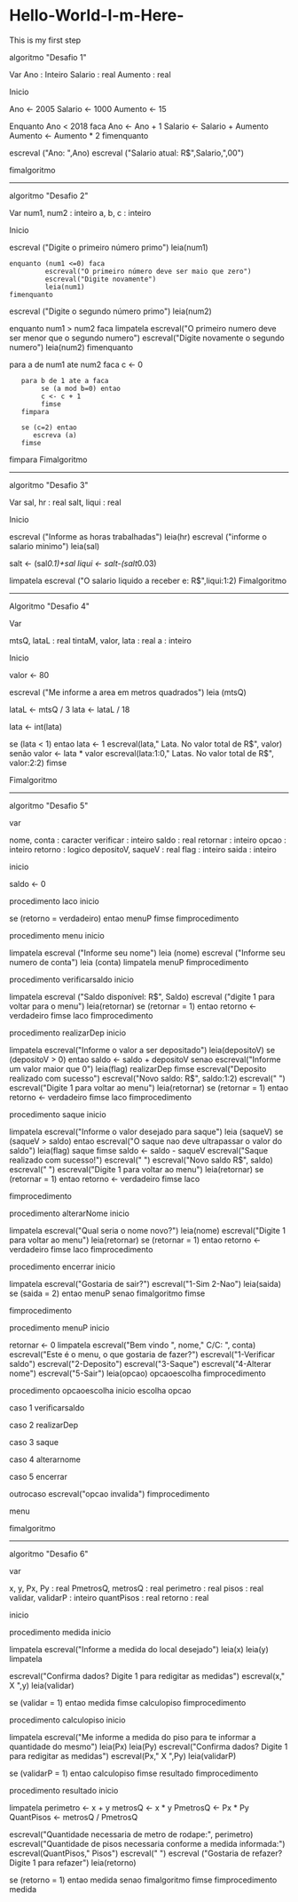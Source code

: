 # Hello-World-I-m-Here-
This is my first step



algoritmo  "Desafio 1"

Var
Ano : Inteiro
Salario : real
Aumento : real


Inicio

Ano <- 2005
Salario <- 1000
Aumento <- 15

Enquanto Ano < 2018 faca
Ano <- Ano + 1
Salario <- Salario + Aumento
Aumento <- Aumento * 2
fimenquanto

escreval ("Ano: ",Ano)
escreval ("Salario atual: R$",Salario,",00")


fimalgoritmo



----------------------------------------------------------------------------------------------




algoritmo    "Desafio 2"

Var
num1, num2 : inteiro
a, b, c : inteiro

Inicio

escreval ("Digite o primeiro número primo")
leia(num1)

    enquanto (num1 <=0) faca
             escreval("O primeiro número deve ser maio que zero")
             escreval("Digite novamente")
             leia(num1)
    fimenquanto
    
escreval ("Digite o segundo número primo")
leia(num2)

 enquanto num1 > num2 faca
          limpatela
          escreval("O primeiro numero deve ser menor que o segundo numero")
          escreval("Digite novamente o segundo numero")
          leia(num2)
 fimenquanto

  para a de num1 ate num2 faca
      c <- 0

       para b de 1 ate a faca
            se (a mod b=0) entao
            c <- c + 1
            fimse
       fimpara

       se (c=2) entao
          escreva (a)
       fimse
  fimpara
Fimalgoritmo



----------------------------------------------------------------------------------------------



algoritmo   "Desafio 3"

Var
sal, hr : real
salt, liqui : real

Inicio

escreval ("Informe as horas trabalhadas")
leia(hr)
escreval ("informe o salario minimo")
leia(sal)

salt <- (sal*0.1)+sal
liqui <- salt-(salt*0.03)

limpatela
escreval ("O salario liquido a receber e: R$",liqui:1:2)
Fimalgoritmo



------------------------------------------------------------------------------




Algoritmo "Desafio 4"

Var

mtsQ, lataL : real
tintaM, valor, lata : real
a : inteiro

Inicio

valor <- 80

escreval ("Me informe a area em metros quadrados")
leia (mtsQ)


lataL <- mtsQ / 3
lata <- lataL / 18

lata <- int(lata)

   se (lata < 1) entao
   lata <- 1
   escreval(lata," Lata. No valor total de R$", valor)
   senão
   valor <- lata * valor
escreval(lata:1:0," Latas. No valor total de R$", valor:2:2)
   fimse



Fimalgoritmo



---------------------------------------------------------------------------------------------------




algoritmo "Desafio 5"

var

nome, conta : caracter
verificar : inteiro
saldo : real
retornar : inteiro
opcao : inteiro
retorno : logico
depositoV, saqueV : real
flag : inteiro
saida : inteiro


inicio

saldo <- 0


procedimento laco
inicio

  se (retorno = verdadeiro) entao
  menuP
  fimse
fimprocedimento

procedimento menu
  inicio

limpatela
escreval ("Informe seu nome")
leia (nome)
escreval ("Informe seu numero de conta")
leia (conta)
limpatela
menuP
fimprocedimento

procedimento verificarsaldo
  inicio

limpatela
escreval ("Saldo disponível: R$", Saldo)
escreval ("digite 1 para voltar para o menu")
leia(retornar)
    se (retornar = 1) entao
     retorno <- verdadeiro
    fimse
    laco
fimprocedimento

procedimento realizarDep
  inicio

limpatela
escreval("Informe o valor a ser depositado")
leia(depositoV)
  se (depositoV > 0) entao
     saldo <- saldo + depositoV
  senao
    escreval("Informe um valor maior que 0")
    leia(flag)
     realizarDep
  fimse
escreval("Deposito realizado com sucesso")
escreval("Novo saldo: R$", saldo:1:2)
escreval(" ")
escreval("Digite 1 para voltar ao menu")
leia(retornar)
 se (retornar = 1) entao
      retorno <- verdadeiro
     fimse
     laco
fimprocedimento

procedimento saque
inicio

limpatela
  escreval("Informe o valor desejado para saque")
  leia (saqueV)
       se (saqueV > saldo) entao
       escreval("O saque nao deve ultrapassar o valor do saldo")
       leia(flag)
       saque
       fimse
  saldo <- saldo - saqueV
  escreval("Saque realizado com sucesso!")
  escreval(" ")
  escreval("Novo saldo R$", saldo)
  escreval(" ")
  escreval("Digite 1 para voltar ao menu")
      leia(retornar)
      se (retornar = 1) entao
          retorno <- verdadeiro
      fimse
     laco
  
fimprocedimento

procedimento alterarNome
inicio

limpatela
   escreval("Qual seria o nome novo?")
   leia(nome)
    escreval("Digite 1 para voltar ao menu")
      leia(retornar)
      se (retornar = 1) entao
          retorno <- verdadeiro
      fimse
     laco
fimprocedimento

procedimento encerrar
inicio

limpatela
escreval("Gostaria de sair?")
escreval("1-Sim 2-Nao")
leia(saida)
    se (saida = 2) entao
    menuP
    senao
    fimalgoritmo
    fimse

fimprocedimento


procedimento menuP
inicio

retornar <- 0
limpatela
escreval("Bem vindo ", nome,"  C/C: ", conta)
escreval("Este é o menu, o que gostaria de fazer?")
escreval("1-Verificar saldo")
escreval("2-Deposito")
escreval("3-Saque")
escreval("4-Alterar nome")
escreval("5-Sair")
leia(opcao)
opcaoescolha
fimprocedimento

procedimento opcaoescolha
inicio
escolha opcao

caso 1
verificarsaldo

caso 2
realizarDep

caso 3
saque

caso 4
alterarnome

caso 5
encerrar

outrocaso
escreval("opcao invalida")
fimprocedimento

menu


fimalgoritmo



--------------------------------------------------------------------------------------------------------




algoritmo "Desafio 6"


var

x, y, Px, Py : real
PmetrosQ, metrosQ : real
perimetro : real
pisos : real
validar, validarP : inteiro
quantPisos : real
retorno : real


inicio

procedimento medida
inicio

limpatela
escreval("Informe a medida do local desejado")
leia(x)
leia(y)
limpatela

escreval("Confirma dados? Digite 1 para redigitar as medidas")
escreval(x," X ",y)
leia(validar)

   se (validar = 1) entao
   medida
   fimse
   calculopiso
fimprocedimento

procedimento calculopiso
inicio

limpatela
escreval("Me informe a medida do piso para te informar a quantidade do mesmo")
leia(Px)
leia(Py)
escreval("Confirma dados? Digite 1 para redigitar as medidas")
escreval(Px," X ",Py)
leia(validarP)

   se (validarP = 1) entao
   calculopiso
   fimse
   resultado
fimprocedimento

procedimento resultado
inicio

limpatela
perimetro <- x + y
metrosQ <- x * y
PmetrosQ <- Px * Py
QuantPisos <- metrosQ / PmetrosQ

escreval("Quantidade necessaria de metro de rodape:", perimetro)
escreval("Quantidade de pisos necessaria conforme a medida informada:")
escreval(QuantPisos," Pisos")
escreval(" ")
escreval ("Gostaria de refazer? Digite 1 para refazer")
leia(retorno)

se (retorno = 1) entao
   medida
senao
fimalgoritmo
fimse
fimprocedimento
medida
